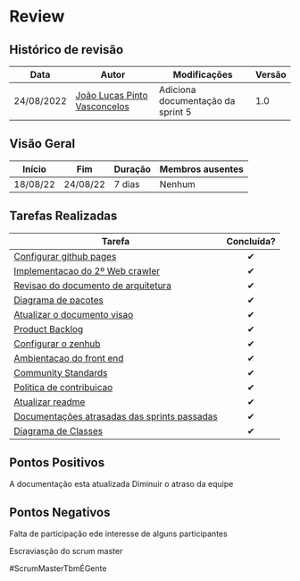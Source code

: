 # Review

## Histórico de revisão

| Data       | Autor                                        | Modificações                      | Versão |
| ---------- | -------------------------------------------- | --------------------------------- | ------ |
| 24/08/2022 | [João Lucas Pinto Vasconcelos](https://github.com/HacKairos) | Adiciona documentação da sprint 5 | 1.0    |

## Visão Geral

Início | Fim | Duração | Membros ausentes
 ------ | --- | ------- | --------
 18/08/22 | 24/08/22 | 7 dias | Nenhum

## Tarefas Realizadas

| Tarefa | Concluída? |
| ------ | :--------: |
| [Configurar github pages](https://github.com/fga-eps-mds/Cebraspe-Tracker/issues/24) | ✔ |
| [Implementacao do 2º Web crawler](https://github.com/fga-eps-mds/Cebraspe-Tracker/issues/25) | ✔ |
| [Revisao do documento de arquitetura](https://github.com/fga-eps-mds/Cebraspe-Tracker/issues/26) | ✔ |
| [Diagrama de pacotes](https://github.com/fga-eps-mds/Cebraspe-Tracker/issues/27) | ✔ |
| [Atualizar o documento visao](https://github.com/fga-eps-mds/Cebraspe-Tracker/issues/28) | ✔ |
| [Product Backlog](https://github.com/fga-eps-mds/Cebraspe-Tracker/issues/29) | ✔ |
| [Configurar o zenhub](https://github.com/fga-eps-mds/Cebraspe-Tracker/issues/30) | ✔ |
| [Ambientacao do front end](https://github.com/fga-eps-mds/Cebraspe-Tracker/issues/31) | ✔ |
| [Community Standards](https://github.com/fga-eps-mds/Cebraspe-Tracker/issues/32) | ✔ |
| [Politica de contribuicao](https://github.com/fga-eps-mds/Cebraspe-Tracker/issues/33) | ✔ |
| [Atualizar readme](https://github.com/fga-eps-mds/Cebraspe-Tracker/issues/34) | ✔ |
| [Documentações atrasadas das sprints passadas](https://github.com/fga-eps-mds/Cebraspe-Tracker/issues/35) | ✔ |
| [Diagrama de Classes](https://github.com/fga-eps-mds/Cebraspe-Tracker/issues/36) | ✔ |
                                 
## Pontos Positivos
A documentação esta atualizada 
Diminuir o atraso da equipe

## Pontos Negativos
Falta de participação ede interesse de alguns participantes

Escraviasção do scrum master

#ScrumMasterTbmÉGente
